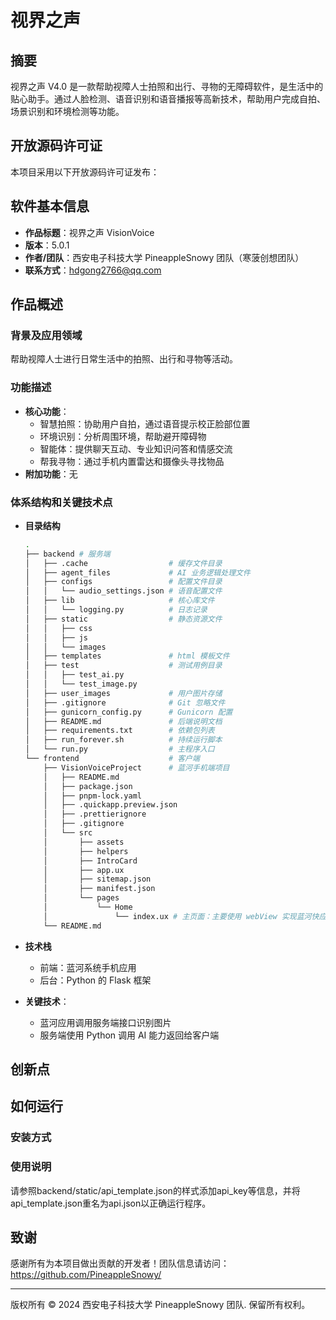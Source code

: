 # 视界之声

## 摘要

视界之声 V4.0 是一款帮助视障人士拍照和出行、寻物的无障碍软件，是生活中的贴心助手。通过人脸检测、语音识别和语音播报等高新技术，帮助用户完成自拍、场景识别和环境检测等功能。

## 开放源码许可证

本项目采用以下开放源码许可证发布：



## 软件基本信息

- **作品标题**：视界之声 VisionVoice
- **版本**：5.0.1
- **作者/团队**：西安电子科技大学 PineappleSnowy 团队（寒菠创想团队）
- **联系方式**：hdgong2766@qq.com

## 作品概述

### 背景及应用领域

帮助视障人士进行日常生活中的拍照、出行和寻物等活动。

### 功能描述

- **核心功能**：
  - 智慧拍照：协助用户自拍，通过语音提示校正脸部位置
  - 环境识别：分析周围环境，帮助避开障碍物
  - 智能体：提供聊天互动、专业知识问答和情感交流
  - 帮我寻物：通过手机内置雷达和摄像头寻找物品
- **附加功能**：无

### 体系结构和关键技术点

- **目录结构**

  ```sh
  .
  ├── backend # 服务端
  │   ├── .cache                  # 缓存文件目录
  │   ├── agent_files             # AI 业务逻辑处理文件
  │   ├── configs                 # 配置文件目录
  │   │   └── audio_settings.json # 语音配置文件
  │   ├── lib                     # 核心库文件
  │   │   └── logging.py          # 日志记录
  │   ├── static                  # 静态资源文件
  │   │   ├── css
  │   │   ├── js
  │   │   └── images
  │   ├── templates               # html 模板文件
  │   ├── test                    # 测试用例目录
  │   │   ├── test_ai.py 
  │   │   └── test_image.py 
  │   ├── user_images             # 用户图片存储
  │   ├── .gitignore              # Git 忽略文件
  │   ├── gunicorn_config.py      # Gunicorn 配置
  │   ├── README.md               # 后端说明文档
  │   ├── requirements.txt        # 依赖包列表
  │   ├── run_forever.sh          # 持续运行脚本
  │   └── run.py                  # 主程序入口
  └── frontend                    # 客户端
      ├── VisionVoiceProject      # 蓝河手机端项目
      │   ├── README.md
      │   ├── package.json
      │   ├── pnpm-lock.yaml
      │   ├── .quickapp.preview.json
      │   ├── .prettierignore
      │   ├── .gitignore
      │   └── src
      │       ├── assets
      │       ├── helpers
      │       ├── IntroCard
      │       ├── app.ux
      │       ├── sitemap.json
      │       ├── manifest.json
      │       └── pages
      │           └── Home
      │               └── index.ux # 主页面：主要使用 webView 实现蓝河快应用移动端适配
      └── README.md
  ```

- **技术栈**

  - 前端：蓝河系统手机应用
  - 后台：Python 的 Flask 框架

- **关键技术**：

  - 蓝河应用调用服务端接口识别图片
  - 服务端使用 Python 调用 AI 能力返回给客户端

## 创新点

## 如何运行

### 安装方式

### 使用说明
请参照backend/static/api_template.json的样式添加api_key等信息，并将api_template.json重名为api.json以正确运行程序。

## 致谢

感谢所有为本项目做出贡献的开发者！团队信息请访问：
https://github.com/PineappleSnowy/

---

版权所有 © 2024 西安电子科技大学 PineappleSnowy 团队. 保留所有权利。
